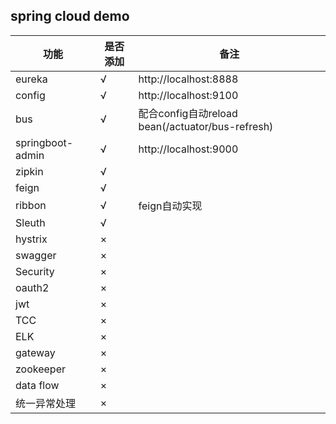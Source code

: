 ## spring cloud demo

功能|是否添加|备注
-|-|-
eureka|√|http://localhost:8888
config|√|http://localhost:9100
bus|√|配合config自动reload bean(/actuator/bus-refresh)
springboot-admin|√|http://localhost:9000
zipkin|√|
feign|√|
ribbon|√|feign自动实现
Sleuth|√|
hystrix|×|
swagger|×|
Security|×|
oauth2|×|
jwt|×|
TCC|×|
ELK|×|
gateway|×|
zookeeper|×|
data flow|×|
统一异常处理|×|
